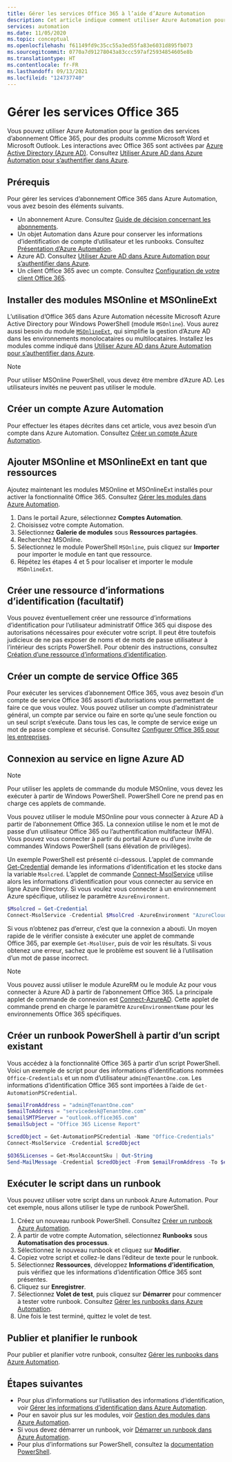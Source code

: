 ```yaml
---
title: Gérer les services Office 365 à l’aide d’Azure Automation
description: Cet article indique comment utiliser Azure Automation pour gérer les services d’abonnement Office 365.
services: automation
ms.date: 11/05/2020
ms.topic: conceptual
ms.openlocfilehash: f61149fd9c35cc55a3ed55fa83e6031d895fb073
ms.sourcegitcommit: 0770a7d91278043a83ccc597af25934854605e8b
ms.translationtype: HT
ms.contentlocale: fr-FR
ms.lasthandoff: 09/13/2021
ms.locfileid: "124737740"
---
```

# <a name="manage-office-365-services"></a>Gérer les services Office 365

Vous pouvez utiliser Azure Automation pour la gestion des services d’abonnement Office 365, pour des produits comme Microsoft Word et Microsoft Outlook. Les interactions avec Office 365 sont activées par [Azure Active Directory (Azure AD)](../active-directory/fundamentals/active-directory-whatis.md). Consultez [Utiliser Azure AD dans Azure Automation pour s’authentifier dans Azure](automation-use-azure-ad.md).

## <a name="prerequisites"></a>Prérequis

Pour gérer les services d’abonnement Office 365 dans Azure Automation, vous avez besoin des éléments suivants.

* Un abonnement Azure. Consultez [Guide de décision concernant les abonnements](/azure/cloud-adoption-framework/decision-guides/subscriptions/).
* Un objet Automation dans Azure pour conserver les informations d’identification de compte d’utilisateur et les runbooks. Consultez [Présentation d’Azure Automation](./automation-intro.md).
* Azure AD. Consultez [Utiliser Azure AD dans Azure Automation pour s’authentifier dans Azure](automation-use-azure-ad.md).
* Un client Office 365 avec un compte. Consultez [Configuration de votre client Office 365](/sharepoint/dev/spfx/set-up-your-developer-tenant).

## <a name="install-the-msonline-and-msonlineext-modules"></a>Installer des modules MSOnline et MSOnlineExt

L’utilisation d’Office 365 dans Azure Automation nécessite Microsoft Azure Active Directory pour Windows PowerShell (module `MSOnline`). Vous aurez aussi besoin du module [`MSOnlineExt`](https://www.powershellgallery.com/packages/MSOnlineExt/1.0.35), qui simplifie la gestion d’Azure AD dans les environnements monolocataires ou multilocataires. Installez les modules comme indiqué dans [Utiliser Azure AD dans Azure Automation pour s’authentifier dans Azure](automation-use-azure-ad.md).

>[!NOTE]
>Pour utiliser MSOnline PowerShell, vous devez être membre d’Azure AD. Les utilisateurs invités ne peuvent pas utiliser le module.

## <a name="create-an-azure-automation-account"></a>Créer un compte Azure Automation

Pour effectuer les étapes décrites dans cet article, vous avez besoin d’un compte dans Azure Automation. Consultez [Créer un compte Azure Automation](./quickstarts/create-account-portal.md).
 
## <a name="add-msonline-and-msonlineext-as-assets"></a>Ajouter MSOnline et MSOnlineExt en tant que ressources

Ajoutez maintenant les modules MSOnline et MSOnlineExt installés pour activer la fonctionnalité Office 365. Consultez [Gérer les modules dans Azure Automation](shared-resources/modules.md).

1. Dans le portail Azure, sélectionnez **Comptes Automation**.
2. Choisissez votre compte Automation.
3. Sélectionnez **Galerie de modules** sous **Ressources partagées**.
4. Recherchez MSOnline.
5. Sélectionnez le module PowerShell `MSOnline`, puis cliquez sur **Importer** pour importer le module en tant que ressource.
6. Répétez les étapes 4 et 5 pour localiser et importer le module `MSOnlineExt`.

## <a name="create-a-credential-asset-optional"></a>Créer une ressource d’informations d’identification (facultatif)

Vous pouvez éventuellement créer une ressource d’informations d’identification pour l’utilisateur administratif Office 365 qui dispose des autorisations nécessaires pour exécuter votre script. Il peut être toutefois judicieux de ne pas exposer de noms et de mots de passe utilisateur à l’intérieur des scripts PowerShell. Pour obtenir des instructions, consultez [Création d’une ressource d’informations d’identification](automation-use-azure-ad.md#create-a-credential-asset).

## <a name="create-an-office-365-service-account"></a>Créer un compte de service Office 365

Pour exécuter les services d’abonnement Office 365, vous avez besoin d’un compte de service Office 365 assorti d’autorisations vous permettant de faire ce que vous voulez. Vous pouvez utiliser un compte d’administrateur général, un compte par service ou faire en sorte qu’une seule fonction ou un seul script s’exécute. Dans tous les cas, le compte de service exige un mot de passe complexe et sécurisé. Consultez [Configurer Office 365 pour les entreprises](/microsoft-365/admin/setup/setup).

## <a name="connect-to-the-azure-ad-online-service"></a>Connexion au service en ligne Azure AD

>[!NOTE]
>Pour utiliser les applets de commande du module MSOnline, vous devez les exécuter à partir de Windows PowerShell. PowerShell Core ne prend pas en charge ces applets de commande.

Vous pouvez utiliser le module MSOnline pour vous connecter à Azure AD à partir de l’abonnement Office 365. La connexion utilise le nom et le mot de passe d’un utilisateur Office 365 ou l’authentification multifacteur (MFA). Vous pouvez vous connecter à partir du portail Azure ou d’une invite de commandes Windows PowerShell (sans élévation de privilèges).

Un exemple PowerShell est présenté ci-dessous. L’applet de commande [Get-Credential](/powershell/module/microsoft.powershell.security/get-credential) demande les informations d’identification et les stocke dans la variable `Msolcred`. L’applet de commande [Connect-MsolService](/powershell/module/msonline/connect-msolservice) utilise alors les informations d’identification pour vous connecter au service en ligne Azure Directory. Si vous voulez vous connecter à un environnement Azure spécifique, utilisez le paramètre `AzureEnvironment`.

```powershell
$Msolcred = Get-Credential
Connect-MsolService -Credential $MsolCred -AzureEnvironment "AzureCloud"
```

Si vous n’obtenez pas d’erreur, c’est que la connexion a abouti. Un moyen rapide de le vérifier consiste à exécuter une applet de commande Office 365, par exemple `Get-MsolUser`, puis de voir les résultats. Si vous obtenez une erreur, sachez que le problème est souvent lié à l’utilisation d’un mot de passe incorrect.

>[!NOTE]
>Vous pouvez aussi utiliser le module AzureRM ou le module Az pour vous connecter à Azure AD à partir de l’abonnement Office 365. La principale applet de commande de connexion est [Connect-AzureAD](/powershell/module/azuread/connect-azuread). Cette applet de commande prend en charge le paramètre `AzureEnvironmentName` pour les environnements Office 365 spécifiques.

## <a name="create-a-powershell-runbook-from-an-existing-script"></a>Créer un runbook PowerShell à partir d’un script existant

Vous accédez à la fonctionnalité Office 365 à partir d’un script PowerShell. Voici un exemple de script pour des informations d’identifications nommées `Office-Credentials` et un nom d’utilisateur `admin@TenantOne.com`. Les informations d’identification Office 365 sont importées à l’aide de `Get-AutomationPSCredential`.

```powershell
$emailFromAddress = "admin@TenantOne.com"
$emailToAddress = "servicedesk@TenantOne.com"
$emailSMTPServer = "outlook.office365.com"
$emailSubject = "Office 365 License Report"

$credObject = Get-AutomationPSCredential -Name "Office-Credentials"
Connect-MsolService -Credential $credObject

$O365Licenses = Get-MsolAccountSku | Out-String
Send-MailMessage -Credential $credObject -From $emailFromAddress -To $emailToAddress -Subject $emailSubject -Body $O365Licenses -SmtpServer $emailSMTPServer -UseSSL
```

## <a name="run-the-script-in-a-runbook"></a>Exécuter le script dans un runbook

Vous pouvez utiliser votre script dans un runbook Azure Automation. Pour cet exemple, nous allons utiliser le type de runbook PowerShell.

1. Créez un nouveau runbook PowerShell. Consultez [Créer un runbook Azure Automation](./learn/powershell-runbook-managed-identity.md).
2. À partir de votre compte Automation, sélectionnez **Runbooks** sous **Automatisation des processus**.
3. Sélectionnez le nouveau runbook et cliquez sur **Modifier**.
4. Copiez votre script et collez-le dans l’éditeur de texte pour le runbook.
5. Sélectionnez **Ressources**, développez **Informations d’identification**, puis vérifiez que les informations d’identification Office 365 sont présentes.
6. Cliquez sur **Enregistrer**.
7. Sélectionnez **Volet de test**, puis cliquez sur **Démarrer** pour commencer à tester votre runbook. Consultez [Gérer les runbooks dans Azure Automation](./manage-runbooks.md).
8. Une fois le test terminé, quittez le volet de test.

## <a name="publish-and-schedule-the-runbook"></a>Publier et planifier le runbook

Pour publier et planifier votre runbook, consultez [Gérer les runbooks dans Azure Automation](./manage-runbooks.md).

## <a name="next-steps"></a>Étapes suivantes

* Pour plus d’informations sur l’utilisation des informations d’identification, voir [Gérer les informations d’identification dans Azure Automation](shared-resources/credentials.md).
* Pour en savoir plus sur les modules, voir [Gestion des modules dans Azure Automation](shared-resources/modules.md).
* Si vous devez démarrer un runbook, voir [Démarrer un runbook dans Azure Automation](start-runbooks.md).
* Pour plus d’informations sur PowerShell, consultez la [documentation PowerShell](/powershell/scripting/overview).